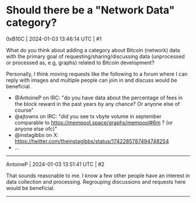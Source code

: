 # Should there be a "Network Data" category?

0xB10C | 2024-01-03 13:46:14 UTC | #1

What do you think about adding a category about Bitcoin (network) data with the primary goal of requesting/sharing/discussing data (unprocessed or processed as, e.g, graphs) related to Bitcoin development?

Personally, I think moving requests like the following to a forum where I can reply with images and multiple people can join in and discuss would be beneficial.
- @AntoineP on IRC: "do you have data about the percentage of fees in the block reward in the past years by any chance? Or anyone else of course"
- @ajtowns on IRC: "did you see tx vbyte volume in september comparable to https://mempool.space/graphs/mempool#6m ? (or anyone else ofc)"
- @instagibbs on X: https://twitter.com/theinstagibbs/status/1742285787494748254
- ...

-------------------------

AntoineP | 2024-01-03 13:51:41 UTC | #2

That sounds reasonable to me. I know a few other people have an interest in data collection and processing. Regrouping discussions and requests here would be beneficial.

-------------------------


